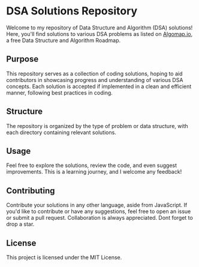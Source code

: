 # DSA Solutions Repository

Welcome to my repository of Data Structure and Algorithm (DSA) solutions! Here, you'll find solutions to various DSA problems as listed on [Algomap.io](https://algomap.io), a free Data Structure and Algorithm Roadmap.

## Purpose

This repository serves as a collection of coding solutions, hoping to aid contributors in showcasing progress and understanding of various DSA concepts. Each solution is accepted if implemented in a clean and efficient manner, following best practices in coding.

## Structure

The repository is organized by the type of problem or data structure, with each directory containing relevant solutions.

## Usage

Feel free to explore the solutions, review the code, and even suggest improvements. This is a learning journey, and I welcome any feedback!

## Contributing

Contribute your solutions in any other language, aside from JavaScript. If you'd like to contribute or have any suggestions, feel free to open an issue or submit a pull request. Collaboration is always appreciated. Dont forget to drop a star.

## License

This project is licensed under the MIT License.
